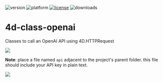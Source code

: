 ![version](https://img.shields.io/badge/version-20%2B-E23089)
![platform](https://img.shields.io/static/v1?label=platform&message=mac-intel%20|%20mac-arm%20|%20win-64&color=blue)
[![license](https://img.shields.io/github/license/miyako/4d-class-openai)](LICENSE)
![downloads](https://img.shields.io/github/downloads/miyako/4d-class-openai/total)

# 4d-class-openai
Classes to call an OpenAI API using 4D.HTTPRequest

![](https://github.com/miyako/4d-class-openai/assets/1725068/9dfb2304-2381-4abf-ac87-1c9b1f381018)

**Note**: place a file named `api` adjacent to the project's parent folder. this file should include your API key in plain text.

![](https://github.com/miyako/4d-class-openai/assets/1725068/8bbf529a-76af-4e0c-8c43-9d7e86c7a938)
